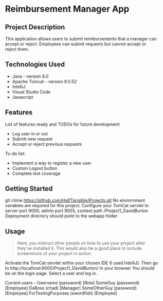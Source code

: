 # Reimbursement Manager App

## Project Description

This application allows users to submit reimbursements that a manager can accept or reject. Employees can submit requests but cannot accept or reject them.

## Technologies Used

* Java - version 8.0
* Apache Tomcat - version 9.0.52
* IntelliJ
* Visual Studio Code
* Javascript

## Features

List of features ready and TODOs for future development
* Log user in or out
* Submit new request
* Accept or reject previous requests

To-do list:
* Implement a way to register a new user
* Custom Logout button
* Complete test coverage

## Getting Started
   
git clone https://github.com/HalfTangible/Projects.git
No enviornment variables are required for this project.
Configure your TomCat servlet to server port 9000, admin port 9005, context path /Project1_DavidBurton
Deployment directory should point to the webapp folder

## Usage

> Here, you instruct other people on how to use your project after they’ve installed it. This would also be a good place to include screenshots of your project in action.

Activate the TomCat servlet within your chosen IDE (I used IntelliJ).
Then go to http://localhost:9000/Project1_DavidBurton/ in your browser
You should be on the login page. Select a user and log in.

Current users - Username (password) [Role]
SomeGuy (password) [Employee]
DaBoss (chad) [Manager]
SomeOtherGuy (password) [Employee]
ForTestingPurposes (swordfish) [Employee]
